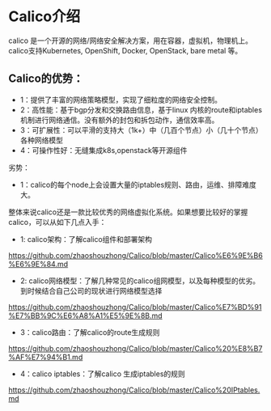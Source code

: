 # Calico介绍
calico 是一个开源的网络/网络安全解决方案，用在容器，虚拟机，物理机上。calico支持Kubernetes, OpenShift, Docker, OpenStack,  bare metal 等。
## Calico的优势：
- 1：提供了丰富的网络策略模型，实现了细粒度的网络安全控制。
- 2：高性能：基于bgp分发和交换路由信息，基于linux 内核的route和iptables机制进行网络通信。没有额外的封包和拆包动作，通信效率高。
- 3：可扩展性：可以平滑的支持大（1k+）中（几百个节点）小（几十个节点）各种网络模型
- 4：可操作性好：无缝集成k8s,openstack等开源组件

劣势：
- 1：calico的每个node上会设置大量的iptables规则、路由，运维、排障难度大。

整体来说calico还是一款比较优秀的网络虚拟化系统。如果想要比较好的掌握calico，可以从如下几点入手：
- 1: calico架构：了解calico组件和部署架构

https://github.com/zhaoshouzhong/Calico/blob/master/Calico%E6%9E%B6%E6%9E%84.md

- 2: calico网络模型：了解几种常见的calico组网模型，以及每种模型的优劣。到时候结合自己公司的现状进行网络模型选择

https://github.com/zhaoshouzhong/Calico/blob/master/Calico%E7%BD%91%E7%BB%9C%E6%A8%A1%E5%9E%8B.md

- 3：calico路由：了解calico的route生成规则

https://github.com/zhaoshouzhong/Calico/blob/master/Calico%20%E8%B7%AF%E7%94%B1.md

- 4：calico iptables：了解calico 生成iptables的规则

https://github.com/zhaoshouzhong/Calico/blob/master/Calico%20IPtables.md
